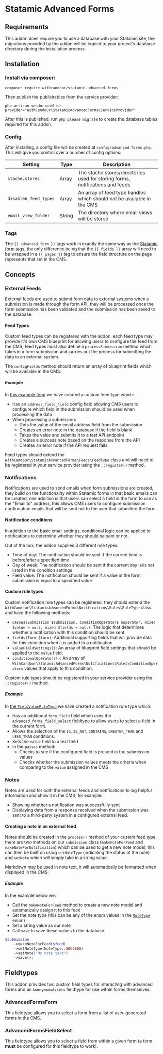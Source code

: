 # Statamic Advanced Forms

## Requirements

This addon does require you to use a database with your Statamic site, the migrations provided by the addon will be copied to your project's database directory during the installation process.

## Installation

### Install via composer:
```
composer require withcandour/statamic-advanced-forms
```
Then publish the publishables from the service provider:
```
php artisan vendor:publish --provider="WithCandour\StatamicAdvancedForms\ServiceProvider"
```
After this is published, run `php please migrate` to create the database tables required for this addon.

### Config
After installing, a config file will be created at `config/advanced-forms.php`. This will give you control over a number of config options:

| Setting | Type       | Description                                                 |
| --------- | ---------- | ----------------------------------------------------------- |
| `stache.stores`      | Array  | The stache stores/directories used for storing forms, notifications and feeds |
| `disabled_feed_types` | Array  | An array of feed type handles which should not be available in the CMS       |
| `email_view_folder`   | String   | The directory where email views will be stored |

### Tags

The `{{ advanced_form }}` tags work in exactly the same way as the [Statamic form tags](https://statamic.dev/tags/form-create), the only difference being that the `{{ fields }}` array will need to be wrapped in a `{{ pages }}` tag to ensure the field structure on the page represents that set in the CMS.

## Concepts

### External Feeds
External feeds are used to submit form data to external systems when a submission is made through the form API, they will be processed once the form submission has been validated and the submission has been saved to the database.

#### Feed Types
Custom feed types can be registered with the addon, each feed type may provide it's own CMS blueprint for allowing users to configure the feed from the CMS, feed types must also define a `processSubmission` method which takes in a form submission and carries out the process for submitting the data to an external system.

The `configFields` method should return an array of blueprint fields which will be available in the CMS.

##### Example
In [this example feed](https://github.com/WithCandour/statamic-advanced-forms/blob/master/src/Feeds/FeedTypes/AdvancedFormsExampleFeedType.php) we have created a custom feed type which:
- Has an `address_field_field` config field allowing CMS users to configure which field in the submission should be used when processing the data
- When processing a submission:
    - Gets the value of the email address field from the submission
    - Creates an error note in the database if the field is blank
    - Takes the value and submits it to a test API endpoint
    - Creates a success note based on the response from the API
    - Creates an error note if the API request fails

Feed types should extend the `WithCandour\StatamicAdvancedForms\Feeds\FeedType` class and will need to be registered in your service provider using the `::register()` method.

### Notifications
Notifications are used to send emails when form submissions are created, they build on the functionality within Statamic forms in that basic emails can be created, one addition is that users can select a field in the form to use as the "Email to" address, this allows CMS users to configure submission confirmation emails that will be sent out to the user that submitted the form.

#### Notification conditions
In addition to the basic email settings, conditional logic can be applied to notifications to determine whether they should be sent or not.

Out of the box, the addon supplies 3 different rule types:
- Time of day: The notification should be sent if the current time is before/after a specified time
- Day of week: The notification should be sent if the current day is/is not listed in the condition settings
- Field value: The notification should be sent if a value in the form submission is equal to a specified value

#### Custom rule types
Custom notification rule types can be registered, they should extend the `WithCandour\StatamicAdvancedForms\Notifications\Rules\RuleType` class and have the following methods:
- `passes(Submission $submission, ConditionOperators $operator, mixed $value = null, mixed $fields = null)`: The logic that determines whether a notification with this condition should be sent.
- `fields(Form $form)`: Additional supporting fields that will provide data for this condition when it is added to a notification
- `valueFieldSettings()`: An array of blueprint field settings that should be applied to the `value` field.
- `conditionalOperators()`: An array of `WithCandour\StatamicAdvancedForms\Notifications\Rules\ConditionOperators` values that apply to this condition.

Custom rule types should be registered in your service provider using the `::register()` method.

##### Example
In [the `FieldValueRuleType`](https://github.com/WithCandour/statamic-advanced-forms/blob/master/src/Notifications/Rules/RuleTypes/FieldValueRuleType.php) we have created a notification rule type which:
- Has an additional `form_field` field which uses the `advanced_forms_field_select` fieldtype to allow users to select a field in the current form.
- Allows the selection of the `IS`, `IS_NOT`, `CONTAINS`, `GREATER_THAN` and `LESS_THAN` conditions.
- Sets the `value` field to a text field
- In the `passes` method:
    - Checks to see if the configured field is present in the submission values
    - Checks whether the submission values meets the criteria when comparing to the `value` assigned in the CMS

### Notes
Notes are used for both the external feeds and notifications to log helpful information and show it in the CMS, for example:
- Showing whether a notification was successfully sent
- Displaying data from a response received when the submission was sent to a third-party system in a configured external feed.

#### Creating a note in an external feed
Notes should be created in the `process()` method of your custom feed type, there are two methods on our `submission` class (`makeNoteForFeed` and `makeNoteForNotification`) which can be used to get a new note model, this can then be built on using `setNoteType` (indicating the status of the note) and `setNote` which will simply take in a string value.

Markdown may be used in note text, it will automatically be formatted when displayed in the CMS.

##### Example
In the example below we:
- Call the `makeNoteForFeed` method to create a new note model and automatically assign it to this feed
- Set the note type (this can be any of the enum values in the [`NoteType`](https://github.com/WithCandour/statamic-advanced-forms/blob/master/src/Models/NoteType.php) enum)
- Set a string value as our note
- Call `save` to save these values to the database

```php
$submission
    ->makeNoteForFeed($feed)
    ->setNoteType(NoteType::SUCCESS)
    ->setNote("My note text")
    ->save();
```

## Fieldtypes
This addon provides two custom field types for interacting with advanced forms and an `AnonymousAssets` fieldtype for use within forms themselves.

### AdvancedFormsForm
This fieldtype allows you to select a form from a list of user-generated forms in the CMS.

### AdvancedFormsFieldSelect
This fieldtype allows you to select a field from within a given form (a form **must** be configured for this fieldtype to work).
